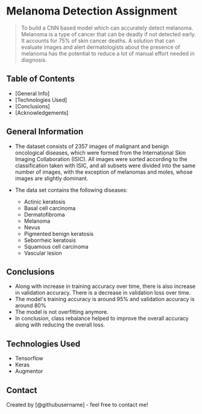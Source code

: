 # Melanoma Detection Assignment
> To build a CNN based model which can accurately detect melanoma. Melanoma is a type of cancer that can be deadly if not detected early. It accounts for 75% of skin cancer deaths. A solution that can evaluate images and alert dermatologists about the presence of melanoma has the potential to reduce a lot of manual effort needed in diagnosis.


## Table of Contents
* [General Info]
* [Technologies Used]
* [Conclusions]
* [Acknowledgements]


## General Information
- The dataset consists of 2357 images of malignant and benign oncological diseases, which were formed from the International Skin Imaging Collaboration (ISIC). All images were sorted according to the classification taken with ISIC, and all subsets were divided into the same number of images, with the exception of melanomas and moles, whose images are slightly dominant.

- The data set contains the following diseases:
  - Actinic keratosis
  - Basal cell carcinoma
  - Dermatofibroma
  - Melanoma
  - Nevus
  - Pigmented benign keratosis
  - Seborrheic keratosis
  - Squamous cell carcinoma
  - Vascular lesion

## Conclusions
- Along with increase in training accuracy over time, there is also increase in validation accuracy. There is a decrease in validation loss over time.
- The model's training accuracy is around 95% and validation accuracy is around 80%
- The model is not overfitting anymore.
- In conclusion, class rebalance helped to improve the overall accuracy along with reducing the overall loss.


## Technologies Used
- Tensorflow
- Keras
- Augmentor

## Contact
Created by [@githubusername] - feel free to contact me!
